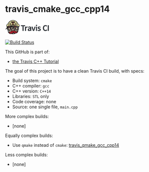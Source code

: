 # travis_cmake_gcc_cpp14

[![Travis CI logo](TravisCI.png)](https://travis-ci.org)

[![Build Status](https://travis-ci.org/richelbilderbeek/travis_cmake_gcc_cpp14.svg?branch=master)](https://travis-ci.org/richelbilderbeek/travis_cmake_gcc_cpp14)

This GitHub is part of:

 * [the Travis C++ Tutorial](https://github.com/richelbilderbeek/travis_cpp_tutorial)
 
The goal of this project is to have a clean Travis CI build, with specs:
 * Build system: `cmake`
 * C++ compiler: `gcc`
 * C++ version: `C++14`
 * Libraries: `STL` only
 * Code coverage: none
 * Source: one single file, `main.cpp`

More complex builds:
 * [none]

Equally complex builds:
 * Use `qmake` instead of `cmake`: [travis_qmake_gcc_cpp14](https://www.github.com/richelbilderbeek/travis_qmake_gcc_cpp14)

Less complex builds:
 * [none]

